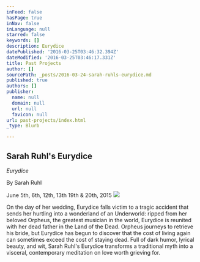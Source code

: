 ```yaml
---
inFeed: false
hasPage: true
inNav: false
inLanguage: null
starred: false
keywords: []
description: Eurydice
datePublished: '2016-03-25T03:46:32.394Z'
dateModified: '2016-03-25T03:46:17.331Z'
title: Past Projects
author: []
sourcePath: _posts/2016-03-24-sarah-ruhls-eurydice.md
published: true
authors: []
publisher:
  name: null
  domain: null
  url: null
  favicon: null
url: past-projects/index.html
_type: Blurb

---
```

## Sarah Ruhl's Eurydice

_Eurydice_

By Sarah Ruhl

June 5th, 6th, 12th, 13th 19th & 20th, 2015
![](https://the-grid-user-content.s3-us-west-2.amazonaws.com/2bcf4c0f-2fc2-42d3-9c48-69b0a3848d2e.jpg)

On the day of her wedding, Eurydice falls victim to a tragic accident that sends her hurtling into a wonderland of an Underworld: ripped from her beloved Orpheus, the greatest musician in the world, Eurydice is reunited with her dead father in the Land of the Dead. Orpheus journeys to retrieve his bride, but Eurydice has begun to discover that the cost of living again can sometimes exceed the cost of staying dead. Full of dark humor, lyrical beauty, and wit, Sarah Ruhl's Eurydice transforms a traditional myth into a visceral, contemporary meditation on love worth grieving for.